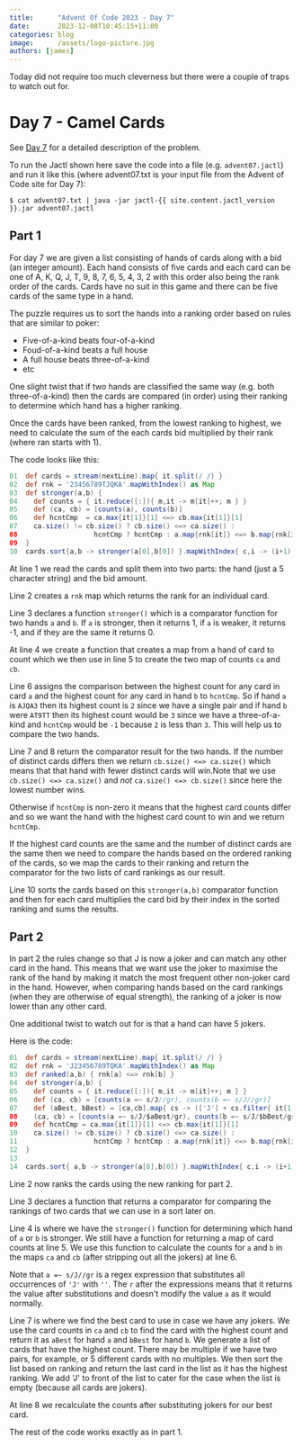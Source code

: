 ```yaml
---
title:      "Advent Of Code 2023 - Day 7"
date:       2023-12-08T10:45:15+11:00
categories: blog
image:      /assets/logo-picture.jpg
authors: [james]
---
```


Today did not require too much cleverness but there were a couple of traps to watch out for.

<!--truncate-->

# Day 7 - Camel Cards

See [Day 7](https://adventofcode.com/2023/day/7) for a detailed description of the problem.

To run the Jactl shown here save the code into a file (e.g. `advent07.jactl`) and run it like this (where advent07.txt
is your input file from the Advent of Code site for Day 7):
```shell
$ cat advent07.txt | java -jar jactl-{{ site.content.jactl_version }}.jar advent07.jactl 
```

## Part 1

For day 7 we are given a list consisting of hands of cards along with a bid (an integer amount).
Each hand consists of five cards and each card can be one of A, K, Q, J, T, 9, 8, 7, 6, 5, 4, 3, 2 with this
order also being the rank order of the cards.
Cards have no suit in this game and there can be five cards of the same type in a hand.

The puzzle requires us to sort the hands into a ranking order based on rules that are similar to poker:

- Five-of-a-kind beats four-of-a-kind
- Foud-of-a-kind beats a full house
- A full house beats three-of-a-kind
- etc

One slight twist that if two hands are classified the same way (e.g. both three-of-a-kind) then the cards
are compared (in order) using their ranking to determine which hand has a higher ranking.

Once the cards have been ranked, from the lowest ranking to highest, we  need to calculate the sum of the each cards
bid multiplied by their rank (where ran starts with 1).

The code looks like this:
```groovy
01  def cards = stream(nextLine).map{ it.split(/ /) }
02  def rnk = '23456789TJQKA'.mapWithIndex() as Map
03  def stronger(a,b) {
04    def counts = { it.reduce([:]){ m,it -> m[it]++; m } }
05    def (ca, cb) = [counts(a), counts(b)]
06    def hcntCmp  = ca.max{it[1]}[1] <=> cb.max{it[1]}[1]
07    ca.size() != cb.size() ? cb.size() <=> ca.size() :
08                   hcntCmp ? hcntCmp : a.map{rnk[it]} <=> b.map{rnk[it]}
09  }
10  cards.sort{a,b -> stronger(a[0],b[0]) }.mapWithIndex{ c,i -> (i+1) * (c[1] as long) }.sum()
```

At line 1 we read the cards and split them into two parts: the hand (just a 5 character string) and the bid amount.

Line 2 creates a `rnk` map which returns the rank for an individual card.

Line 3 declares a function `stronger()` which is a comparator function for two hands `a` and `b`.
If `a` is stronger, then it returns 1, if `a` is weaker, it returns -1, and if they are the same it returns 0.

At line 4 we create a function that creates a map from a hand of card to count which we then use in line 5 to create
the two map of counts `ca` and `cb`.

Line 6 assigns the comparison between the highest count for any card in card `a` and the highest count for any
card in hand `b` to `hcntCmp`.
So if hand `a` is `AJQA3` then its highest count is `2` since we have a single pair and if hand `b` were `AT9TT` then
its highest count would be `3` since we have a three-of-a-kind and `hcntCmp` would be `-1` because `2` is less than `3`.
This will help us to compare the two hands.

Line 7 and 8 return the comparator result for the two hands.
If the number of distinct cards differs then we return `cb.size() <=> ca.size()` which means that that hand with fewer
distinct cards will win.Note that we use `cb.size() <=> ca.size()` and *not* `ca.size() <=> cb.size()` since here
the lowest number wins.

Otherwise if `hcntCmp` is non-zero it means that the highest card counts differ and so we want the hand with the
highest card count to win and we return `hcntCmp`.

If the highest card counts are the same and the number of distinct cards are the same then we need to compare the
hands based on the ordered ranking of the cards, so we map the cards to their ranking and return the comparator
for the two lists of card rankings as our result.

Line 10 sorts the cards based on this `stronger(a,b)` comparator function and then for each card multiplies the
card bid by their index in the sorted ranking and sums the results.

## Part 2

In part 2 the rules change so that J is now a joker and can match any other card in the hand.
This means that we want use the joker to maximise the rank of the hand by making it match the most frequent other
non-joker card in the hand.
However, when comparing hands based on the card rankings (when they are otherwise of equal strength), the ranking
of a joker is now lower than any other card.

One additional twist to watch out for is that a hand can have 5 jokers.

Here is the code:
```groovy
01  def cards = stream(nextLine).map{ it.split(/ /) }
02  def rnk = 'J23456789TQKA'.mapWithIndex() as Map
03  def ranked(a,b) { rnk[a] <=> rnk[b] }
04  def stronger(a,b) {
05    def counts = { it.reduce([:]){ m,it -> m[it]++; m } }
06    def (ca, cb) = [counts(a =~ s/J//gr), counts(b =~ s/J//gr)]
07    def (aBest, bBest) = [ca,cb].map{ cs -> (['J'] + cs.filter{ it[1]==cs.max{it[1]}[1] }.sort(ranked))[-1][0] }
08    (ca, cb) = [counts(a =~ s/J/$aBest/gr), counts(b =~ s/J/$bBest/gr)]
09    def hcntCmp = ca.max{it[1]}[1] <=> cb.max{it[1]}[1]
10    ca.size() != cb.size() ? cb.size() <=> ca.size() :
11                   hcntCmp ? hcntCmp : a.map{rnk[it]} <=> b.map{rnk[it]}
12  }
13
14  cards.sort{ a,b -> stronger(a[0],b[0]) }.mapWithIndex{ c,i -> (i+1) * (c[1] as long) }.sum()
```

Line 2 now ranks the cards using the new ranking for part 2.

Line 3 declares a function that returns a comparator for comparing the rankings of two cards that we can use in a sort
later on.

Line 4 is where we have the `stronger()` function for determining which hand of `a` or `b` is stronger.
We still have a function for returning a map of card counts at line 5.
We use this function to calculate the counts for `a` and `b` in the maps `ca` and `cb` (after stripping out all
the jokers) at line 6.

Note that `a =~ s/J//gr` is a regex expression that substitutes all occurrences of `'J'` with `''`.
The `r` after the expressions means that it returns the value after substitutions and doesn't modify the value `a`
as it would normally.

Line 7 is where we find the best card to use in case we have any jokers.
We use the card counts in `ca` and `cb` to find the card with the highest count and return it
as `aBest` for hand `a` and `bBest` for hand `b`.
We generate a list of cards that have the highest count.
There may be multiple if we have two pairs, for example, or 5 different cards with no multiples.
We then sort the list based on ranking and return the last card in the list as it has the highest ranking.
We add 'J' to front of the list to cater for the case when the list is empty (because all cards are jokers).

At line 8 we recalculate the counts after substituting jokers for our best card.

The rest of the code works exactly as in part 1.
